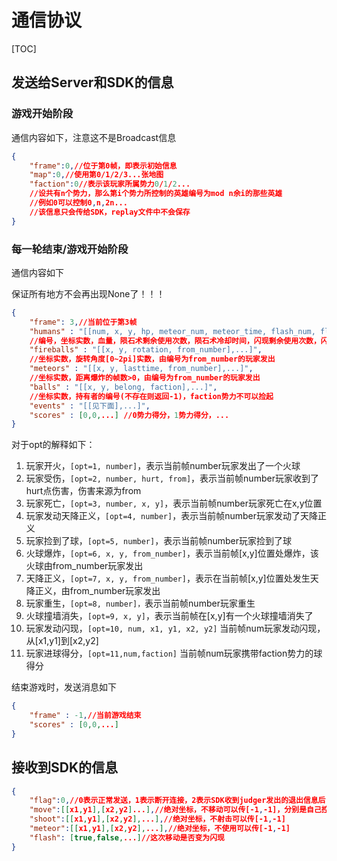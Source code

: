 # 通信协议

[TOC]

## 发送给Server和SDK的信息

### 游戏开始阶段

通信内容如下，注意这不是Broadcast信息

```json
{
    "frame":0,//位于第0帧，即表示初始信息
    "map":0,//使用第0/1/2/3...张地图
    "faction":0//表示该玩家所属势力0/1/2...
    //设共有n个势力，那么第i个势力所控制的英雄编号为mod n余i的那些英雄
    //例如0可以控制0,n,2n...
    //该信息只会传给SDK，replay文件中不会保存
}
```

###  每一轮结束/游戏开始阶段

通信内容如下

保证所有地方不会再出现None了！！！

```json
{
    "frame": 3,//当前位于第3帧
    "humans" : "[[num, x, y, hp, meteor_num, meteor_time, flash_num, flash_time, fireball_time, death_time, inv_time],...]",	
    //编号，坐标实数，血量，陨石术剩余使用次数，陨石术冷却时间，闪现剩余使用次数，闪现冷却时间，距离下一次开火的时间，如果存活death_time为-1否则表示death_time帧后人物才能复活，无敌时间剩余
    "fireballs" : "[[x, y, rotation, from_number],...]",
    //坐标实数，旋转角度[0~2pi]实数，由编号为from_number的玩家发出
    "meteors" : "[[x, y, lasttime, from_number],...]",
    //坐标实数，距离爆炸的帧数>0，由编号为from_number的玩家发出
    "balls" : "[[x, y, belong, faction],...]",
    //坐标实数，持有者的编号(不存在则返回-1)，faction势力不可以捡起
    "events" : "[[见下面],...]",  
    "scores" : [0,0,...] //0势力得分，1势力得分，...
}
```

对于opt的解释如下：

1.  玩家开火，`[opt=1, number]`，表示当前帧number玩家发出了一个火球
2.  玩家受伤，`[opt=2, number, hurt, from]`，表示当前帧number玩家收到了hurt点伤害，伤害来源为from
3.  玩家死亡，`[opt=3, number, x, y]`，表示当前帧number玩家死亡在x,y位置
4.  玩家发动天降正义，`[opt=4, number]`，表示当前帧number玩家发动了天降正义
5.  玩家捡到了球，`[opt=5, number]`，表示当前帧number玩家捡到了球
6.  火球爆炸，`[opt=6, x, y, from_number]`，表示当前帧[x,y]位置处爆炸，该火球由from_number玩家发出
7.  天降正义，`[opt=7, x, y, from_number]`，表示在当前帧[x,y]位置处发生天降正义，由from_number玩家发出
8.  玩家重生，`[opt=8, number]，`表示当前帧number玩家重生
9.  火球撞墙消失，`[opt=9, x, y]`，表示当前帧在[x,y]有一个火球撞墙消失了
10.  玩家发动闪现，`[opt=10, num, x1, y1, x2, y2]` 当前帧num玩家发动闪现，从[x1,y1]到[x2,y2]
11.  玩家进球得分，`[opt=11,num,faction]` 当前帧num玩家携带faction势力的球得分

结束游戏时，发送消息如下

```json
{
    "frame" : -1,//当前游戏结束
    "scores" : [0,0,...]
}
```

## 接收到SDK的信息

```json
{
    "flag":0,//0表示正常发送，1表示断开连接，2表示SDK收到judger发出的退出信息后，需要发送一个通知judger的子进程退出，flag==2时底下的参数都可以不传了
    "move":[[x1,y1],[x2,y2]...],//绝对坐标，不移动可以传[-1,-1]，分别是自己控制角色编号从小到大
    "shoot":[[x1,y1],[x2,y2],...],//绝对坐标，不射击可以传[-1,-1]
    "meteor":[[x1,y1],[x2,y2],...],//绝对坐标，不使用可以传[-1,-1]
    "flash": [true,false,...]//这次移动是否变为闪现
}
```

